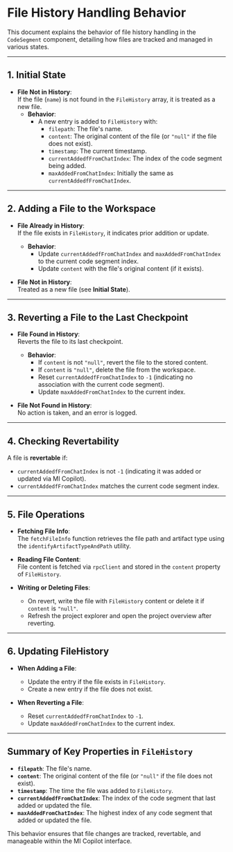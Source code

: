 # File History Handling Behavior

This document explains the behavior of file history handling in the `CodeSegment` component, detailing how files are tracked and managed in various states.

---

## 1. Initial State
- **File Not in History**:  
  If the file (`name`) is not found in the `FileHistory` array, it is treated as a new file.  
  - **Behavior**:  
    - A new entry is added to `FileHistory` with:
      - `filepath`: The file's name.
      - `content`: The original content of the file (or `"null"` if the file does not exist).
      - `timestamp`: The current timestamp.
      - `currentAddedfFromChatIndex`: The index of the code segment being added.
      - `maxAddedFromChatIndex`: Initially the same as `currentAddedfFromChatIndex`.

---

## 2. Adding a File to the Workspace
- **File Already in History**:  
  If the file exists in `FileHistory`, it indicates prior addition or update.  
  - **Behavior**:  
    - Update `currentAddedfFromChatIndex` and `maxAddedFromChatIndex` to the current code segment index.
    - Update `content` with the file's original content (if it exists).

- **File Not in History**:  
  Treated as a new file (see **Initial State**).

---

## 3. Reverting a File to the Last Checkpoint
- **File Found in History**:  
  Reverts the file to its last checkpoint.  
  - **Behavior**:  
    - If `content` is not `"null"`, revert the file to the stored content.
    - If `content` is `"null"`, delete the file from the workspace.
    - Reset `currentAddedfFromChatIndex` to `-1` (indicating no association with the current code segment).
    - Update `maxAddedFromChatIndex` to the current index.

- **File Not Found in History**:  
  No action is taken, and an error is logged.

---

## 4. Checking Revertability
A file is **revertable** if:
- `currentAddedfFromChatIndex` is not `-1` (indicating it was added or updated via MI Copilot).
- `currentAddedfFromChatIndex` matches the current code segment index.

---

## 5. File Operations
- **Fetching File Info**:  
  The `fetchFileInfo` function retrieves the file path and artifact type using the `identifyArtifactTypeAndPath` utility.

- **Reading File Content**:  
  File content is fetched via `rpcClient` and stored in the `content` property of `FileHistory`.

- **Writing or Deleting Files**:  
  - On revert, write the file with `FileHistory` content or delete it if `content` is `"null"`.
  - Refresh the project explorer and open the project overview after reverting.

---

## 6. Updating FileHistory
- **When Adding a File**:  
  - Update the entry if the file exists in `FileHistory`.
  - Create a new entry if the file does not exist.

- **When Reverting a File**:  
  - Reset `currentAddedfFromChatIndex` to `-1`.
  - Update `maxAddedFromChatIndex` to the current index.

---

## Summary of Key Properties in `FileHistory`
- **`filepath`**: The file's name.
- **`content`**: The original content of the file (or `"null"` if the file does not exist).
- **`timestamp`**: The time the file was added to `FileHistory`.
- **`currentAddedfFromChatIndex`**: The index of the code segment that last added or updated the file.
- **`maxAddedFromChatIndex`**: The highest index of any code segment that added or updated the file.

This behavior ensures that file changes are tracked, revertable, and manageable within the MI Copilot interface.

